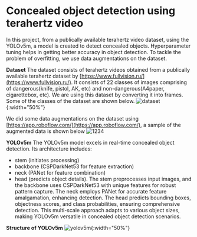 # Concealed object detection using terahertz video

In this project, from a publically available terahertz video dataset, using the YOLOv5m, a model is created to detect concealed objects. Hyperparameter tuning helps in getting better accuracy in object detection. To tackle the problem of overfitting, we use data augmentations on the dataset.


**Dataset**
The dataset consists of terahertz videos obtained from a publically available terahertz dataset by [https://www.fullvision.ru/](https://www.fullvision.ru/). It consists of 22 classes of images comprising of dangerous(knife, pistol, AK, etc) and non-dangerous(A4paper, cigarettebox, etc). We are using this dataset by converting it into frames. Some of the classes of the dataset are shown below.
![dataset](https://github.com/LakshmySanthosh/concealedObjectDetectionTerahertz/assets/121610033/1db3bbb7-f168-444a-a0ba-78489f940a4a){:width="50%"}

We did some data augmentations on the dataset using [https://app.roboflow.com/](https://app.roboflow.com/), a sample of the augmented data is shown below
![1234](https://github.com/LakshmySanthosh/concealedObjectDetectionTerahertz/assets/121610033/5fe5c9f0-a478-4a20-834d-7c92a0b8db04)


**YOLOv5m**
The YOLOv5m model excels in real-time concealed object detection. Its architecture includes:
- stem (initiates processing)
- backbone (CSPDarkNet53 for feature extraction)
- neck (PANet for feature combination)
- head (predicts object details).
The stem preprocesses input images, and the backbone uses CSPDarkNet53 with unique features for robust pattern capture. The neck employs PANet for accurate feature amalgamation, enhancing detection. The head predicts bounding boxes, objectness scores, and class probabilities, ensuring comprehensive detection. This multi-scale approach adapts to various object sizes, making YOLOv5m versatile in concealed object detection scenarios.

**Structure of YOLOv5m**
![yolov5m](https://github.com/LakshmySanthosh/concealedObjectDetectionTerahertz/assets/121610033/265a81d0-e913-4b1a-a721-60fdab2f920c){:width="50%"}



